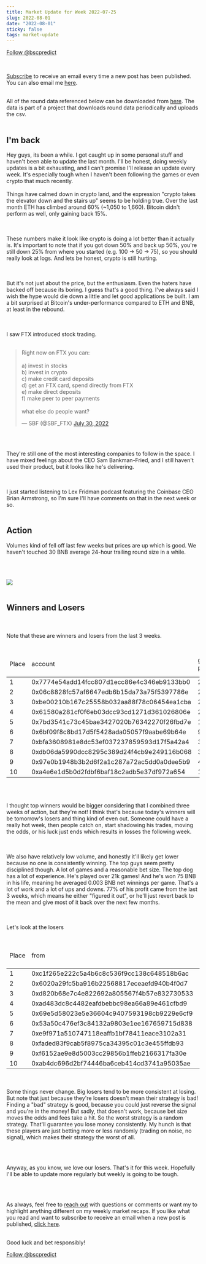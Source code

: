 ```yaml
---
title: Market Update for Week 2022-07-25
slug: 2022-08-01
date: "2022-08-01"
sticky: false
tags: market-update
---
```

<a href="https://twitter.com/bscpredict?ref_src=twsrc%5Etfw" class="twitter-follow-button" data-show-count="false">Follow @bscpredict</a><script async src="https://platform.twitter.com/widgets.js" charset="utf-8"></script>

<br/>

<a class="underline" href="https://forms.zohopublic.com/contact631/form/BSCPredictMailingList/formperma/FfjprXQKPkAZNTCcpdNfWQfMlHQvkuBkPvEldZqsUWs">Subscribe</a> to receive an email every time a new post has been published. You can also email me <a class="underline" href="mailto:contact@bscpredict.com">here</a>.

<br/>
All of the round data referenced below can be downloaded from <a class="underline" href="https://github.com/bsc-predict/bsc-predict-updater/tree/master/data/v2/main">here</a>. The data is part of a project that downloads round data periodically and uploads the csv.
<br/><br/>


<h2 class="text-2xl underline">I'm back</h2>
Hey guys, its been a while. I got caught up in some personal stuff and haven't been able to update the last month. I'll be honest, doing weekly updates is a bit exhausting, and I can't promise I'll release an update every week. It's especially tough when I haven't been following the games or even crypto that much recently.
<br/><br/>
Things have calmed down in crypto land, and the expression "crypto takes the elevator down and the stairs up" seems to be holding true. Over the last month ETH has climbed around 60% (~1,050 to 1,660). Bitcoin didn't perform as well, only gaining back 15%.


<br/><br/>
These numbers make it look like crypto is doing a lot better than it actually is. It's important to note that if you got down 50% and back up 50%, you're still down 25% from where you started (e.g. 100 -> 50 -> 75), so you should really look at logs. And lets be honest, crypto is still hurting.

<br/><br/>
But it's not just about the price, but the enthusiasm. Even the haters have backed off because its boring. I guess that's a good thing. I've always said I wish the hype would die down a little and let good applications be built. I am a bit surprised at Bitcoin's under-performance compared to ETH and BNB, at least in the rebound. 

<br/><br/>
I saw FTX introduced stock trading.
<br/><br/>

<blockquote class="twitter-tweet"><p lang="en" dir="ltr">Right now on FTX you can:<br><br>a) invest in stocks<br>b) invest in crypto<br>c) make credit card deposits<br>d) get an FTX card, spend directly from FTX<br>e) make direct deposits<br>f) make peer to peer payments<br><br>what else do people want?</p>&mdash; SBF (@SBF_FTX) <a href="https://twitter.com/SBF_FTX/status/1553459861408677888?ref_src=twsrc%5Etfw">July 30, 2022</a></blockquote> <script async src="https://platform.twitter.com/widgets.js" charset="utf-8"></script> 
<br/><br/>

 They're still one of the most interesting companies to follow in the space. I have mixed feelings about the CEO Sam Bankman-Fried, and I still haven't used their product, but it looks like he's delivering.

<br/><br/>
I just started listening to Lex Fridman podcast featuring the Coinbase CEO Brian Armstrong, so I'm sure I'll have comments on that in the next week or so. 
<br/><br/>

<H2 class="text-2xl underline">Action</h2>

Volumes kind of fell off last few weeks but prices are up which is good. We haven't touched 30 BNB average 24-hour trailing round size in a while.

<br/><br/>


<img src="https://i.imgur.com/93O7RNZ.png">
<br/><br/>


<div class="divider"></div>
<h2 class="text-2xl underline">Winners and Losers</h2>

<br/><br/>
Note that these are winners and losers from the last 3 weeks.
<br/><br/>

<table class="table w-screen">
  <thead>
    <tr><td>Place</td><td>account</td><td>games played</td><td>won</td><td>won USD</td><td>Winnings Even Money</td><td>Average bet size</td></tr>
  </thead>

  <tbody>
<tr><td>1 </td><td>0x7774e54add14fcc807d1ecc86e4c346eb9133bb0</td><td>	2,393</td><td>	58.35</td><td>	12,137.0</td><td>	71.69</td><td>	0.3</td></tr>
<tr><td>2 </td><td>0x06c8828fc57af6647edb6b15da73a75f5397786e</td><td>	2,198</td><td>	45.15</td><td>	9,391.0</td><td>	115.52</td><td>	0.32</td></tr>
<tr><td>3 </td><td>0xbe00210b167c25558b032aa88f78c06454ea1cba</td><td>	2,453</td><td>	43.85</td><td>	9,120.0</td><td>	112.42</td><td>	0.33</td></tr>
<tr><td>4 </td><td>0x61580a281cf0f6eb03dcc93cd1271d361026806e</td><td>	210</td><td>	43.37</td><td>	  9,022.0</td><td>	39.79</td><td>	1.02</td></tr>
<tr><td>5 </td><td>0x7bd3541c73c45bae3427020b76342270f26fbd7e</td><td>	140</td><td>	36.8</td><td> 	  7,655.0</td><td>	1.39</td><td>	5.63</td></tr>
<tr><td>6 </td><td>0x6bf09f8c8bd17d5f5428ada05057f9aabe69b64e</td><td>	94</td><td>	35.95</td><td>  	  7,478.0</td><td>	14.77</td><td>	0.85</td></tr>
<tr><td>7 </td><td>0xbfa3608981e8dc53ef037237859593d17f5a42a4</td><td>	370</td><td>	33.28</td><td>	  6,922.0</td><td>	31.91</td><td>	1.23</td></tr>
<tr><td>8 </td><td>0xdb06da5990dcc8295c389d24f4cb9e249116b068</td><td>	399</td><td>	31.67</td><td>	  6,587.0</td><td>	22.69</td><td>	1.08</td></tr>
<tr><td>9 </td><td>0x97e0b1948b3b2d6f2a1c287a72ac5dd0a0dee5b9</td><td>	420</td><td>	30.54</td><td>	  6,352.0</td><td>	3.67</td><td>	0.52</td></tr>
<tr><td>10</td><td>0xa4e6e1d5b0d2fdbf6baf18c2adb5e37df972a654</td><td>	1,022</td><td>	28.61</td><td>	5,950.0</td><td>	11.95</td><td>	0.13</td></tr>
  </tbody>
</table>
<br/><br/>

I thought top winners would be bigger considering that I combined three weeks of action, but they're not! I think that's because today's winners will be tomorrow's losers and thing kind of even out. Someone could have a really hot week, then people catch on, start shadowing his trades, moving the odds, or his luck just ends which results in losses the following week.

<br/><br/>
We also have relatively low volume, and honestly it'll likely get lower because no one is consistently winning. The top guys seem pretty disciplined though. A lot of games and a reasonable bet size. The top dog has a lot of experience. He's played over 21k games! And he's won 75 BNB in his life, meaning he averaged 0.003 BNB net winnings per game. That's a lot of work and a lot of ups and downs. 77% of his profit came from the last 3 weeks, which means he either "figured it out", or he'll just revert back to the mean and give most of it back over the next few months. 

<br/><br/>
Let's look at the losers
<br/><br/>

<table class="table w-screen">
  <thead>
    <tr><td>Place</td><td>from</td><td>games played</td><td>won</td><td>won USD</td><td>Winnings Even Money</td><td>Average bet size</td></tr>
  </thead>
    <tbody>
<tr><td>1</td><td>0xc1f265e222c5a4b6c8c536f9cc138c648518b6ac</td><td>	953</td><td>	-229.77</td><td>	-47,793.0</td><td>	-26.27</td><td>	3.63</td></tr>
<tr><td>2</td><td>0x6020a29fc5ba916b22568817eceaefd940b4f0d7</td><td>	732</td><td>	-201.18</td><td>	-41,845.0</td><td>	-32.94</td><td>	3.08</td></tr>
<tr><td>3</td><td>0xd820b68e7c4e822692a805567f4b57e832730533</td><td>	1330</td><td>	-152.97</td><td>	-31,817.0</td><td>	-19.51</td><td>	2.1</td></tr>
<tr><td>4</td><td>0xad483dc8c4482eafdbebbc98ea66a89e461cfbd9</td><td>	2546</td><td>	-136.57</td><td>	-28,407.0</td><td>	-111.95</td><td>	1.3</td></tr>
<tr><td>5</td><td>0x69e5d58023e5e36604c9407593198cb9229e6cf9</td><td>	138</td><td>	-119.88</td><td>	-24,935.0</td><td>	-19.01</td><td>	6.25</td></tr>
<tr><td>6</td><td>0x53a50c476ef3c84132a9803e1ee167659715d838</td><td>	905</td><td>	-119.69</td><td>	-24,896.0</td><td>	-77.47</td><td>	1.05</td></tr>
<tr><td>7</td><td>0xe9f971a510747118eaffb1bf78411eace3102a31</td><td>	571</td><td>	-103.45</td><td>	-21,518.0</td><td>	-48.44</td><td>	2.51</td></tr>
<tr><td>8</td><td>0xfaded83f9cab5f8975ca34395c01c3e455ffdb93</td><td>	1792</td><td>	-80.42</td><td>	  -16,728.0</td><td>	-63.05</td><td>	0.91</td></tr>
<tr><td>9</td><td>0xf6152ae9e8d5003cc29856b1ffeb2166317fa30e</td><td>	40</td><td>	-74.3</td><td>	    -15,454.0</td><td>	-7.33</td><td>	5.23</td></tr>
<tr><td>10</td><td>0xab4dc696d2bf74446ba6ceb414cd3741a95035ae</td><td>	954</td><td>	-70.3</td><td>	-14,622.0</td><td>	-49.42</td><td>	1.1</td></tr>

  </tbody>
</table>
<br/><br/>
Some things never change. Big losers tend to be more consistent at losing. But note that just because they're losers doesn't mean their strategy is bad! Finding a "bad" strategy is good, because you could just reverse the signal and you're in the money! But sadly, that doesn't work, because bet size moves the odds and fees take a hit. So the worst strategy is a random strategy. That'll guarantee you lose money consistently. My hunch is that these players are just betting more or less randomly (trading on noise, no signal), which makes their strategy the worst of all.

<br/><br/>

Anyway, as you know, we love our losers. That's it for this week. Hopefully I'll be able to update more regularly but weekly is going to be tough. 

<br/><br/>

As always, feel free to <a class="underline" href="mailto:contact@bscpredict.com">reach out</a> with questions or comments or want my to highlight anything different on my weekly market recaps. If you like what you read and want to subscribe to receive an email when a new post is published, <a class="underline" href="https://forms.zoho.com/contact631/form/BSCPredictMailingList">click here</a>.
<br/><br/>

Good luck and bet responsibly!
<div class="divider"></div>

<a href="https://twitter.com/bscpredict?ref_src=twsrc%5Etfw" class="twitter-follow-button" data-show-count="false">Follow @bscpredict</a><script async src="https://platform.twitter.com/widgets.js" charset="utf-8"></script>
